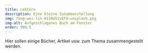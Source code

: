 ```yaml
---
title: Lektüre
description: Eine kleine Zusammenstellung
img: fang-wei-lin-H1IRUS1vEFA-unsplash.png
img-alt: Aufgeschlagenes Buch am Fenster
order: 999.5
---
```


Hier sollen einige Bücher, Artikel usw. zum Thema zusammengestellt werden.